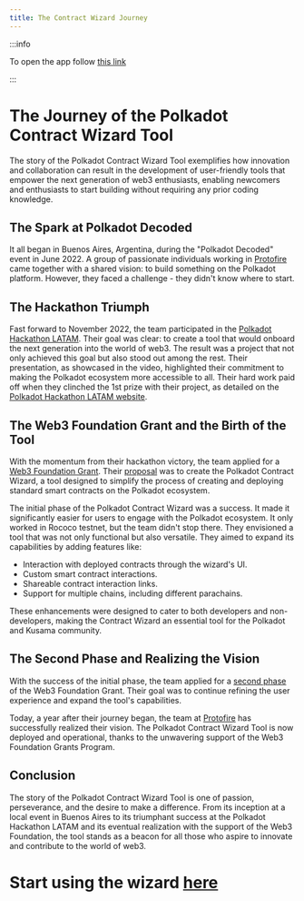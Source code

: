 ```yaml
---
title: The Contract Wizard Journey
---
```


:::info

To open the app follow [this link](https://contractwizard.xyz)

:::

# The Journey of the Polkadot Contract Wizard Tool

The story of the Polkadot Contract Wizard Tool exemplifies how innovation and collaboration can result in the development of user-friendly tools that empower the next generation of web3 enthusiasts, enabling newcomers and enthusiasts to start building without requiring any prior coding knowledge.

## The Spark at Polkadot Decoded

It all began in Buenos Aires, Argentina, during the "Polkadot Decoded" event in June 2022. A group of passionate individuals working in [Protofire](https://protofire.io/) came together with a shared vision: to build something on the Polkadot platform. However, they faced a challenge - they didn't know where to start.

## The Hackathon Triumph

Fast forward to November 2022, the team participated in the [Polkadot Hackathon LATAM](https://polkadothackathonlatam.com/). Their goal was clear: to create a tool that would onboard the next generation into the world of web3. The result was a project that not only achieved this goal but also stood out among the rest. Their presentation, as showcased in the video, highlighted their commitment to making the Polkadot ecosystem more accessible to all. Their hard work paid off when they clinched the 1st prize with their project, as detailed on the [Polkadot Hackathon LATAM website](https://polkadothackathonlatam.com/proyecto-inner/LactobaciloGG/).

## The Web3 Foundation Grant and the Birth of the Tool

With the momentum from their hackathon victory, the team applied for a [Web3 Foundation Grant](https://grants.web3.foundation/). Their [proposal](https://github.com/w3f/Grants-Program/blob/master/applications/polkadot-contract-wizard.md) was to create the Polkadot Contract Wizard, a tool designed to simplify the process of creating and deploying standard smart contracts on the Polkadot ecosystem.

The initial phase of the Polkadot Contract Wizard was a success. It made it significantly easier for users to engage with the Polkadot ecosystem. It only worked in Rococo testnet, but the team didn't stop there. They envisioned a tool that was not only functional but also versatile. They aimed to expand its capabilities by adding features like:

- Interaction with deployed contracts through the wizard's UI.
- Custom smart contract interactions.
- Shareable contract interaction links.
- Support for multiple chains, including different parachains.

These enhancements were designed to cater to both developers and non-developers, making the Contract Wizard an essential tool for the Polkadot and Kusama community.

## The Second Phase and Realizing the Vision

With the success of the initial phase, the team applied for a [second phase](https://github.com/w3f/Grants-Program/blob/master/applications/Contract_wizard.md) of the Web3 Foundation Grant. Their goal was to continue refining the user experience and expand the tool's capabilities.

Today, a year after their journey began, the team at [Protofire](https://protofire.io) has successfully realized their vision. The Polkadot Contract Wizard Tool is now deployed and operational, thanks to the unwavering support of the Web3 Foundation Grants Program.

## Conclusion

The story of the Polkadot Contract Wizard Tool is one of passion, perseverance, and the desire to make a difference. From its inception at a local event in Buenos Aires to its triumphant success at the Polkadot Hackathon LATAM and its eventual realization with the support of the Web3 Foundation, the tool stands as a beacon for all those who aspire to innovate and contribute to the world of web3.

# Start using the wizard [here](https://contractwizard.xyz)